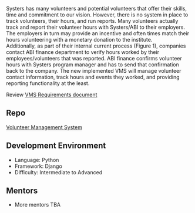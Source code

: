 Systers has many volunteers and potential volunteers that offer their skills, time and commitment to our vision.  However, there is no system in place to track volunteers, their hours, and run reports.   Many volunteers actually track and report their volunteer hours with Systers/ABI to their employers.  The employers in turn may provide an incentive and often times match their hours volunteering with a monetary donation to the institute.  
Additionally, as part of their internal current process (Figure 1), companies contact ABI finance department to verify hours worked by their employees/volunteers that was reported.  ABI finance confirms volunteer hours with Systers program manager and has to send that confirmation back to the company.  The new implemented VMS will manage volunteer contact information, track hours and events they worked, and providing reporting functionality at the least. 

Review [VMS Requirements document](https://github.com/systers/vms/tree/master/docs)

## Repo
[Volunteer Management System](https://github.com/systers/vms)

## Development Environment
* Language: Python
* Framework: Django
* Difficulty: Intermediate to Advanced

## Mentors
* More mentors TBA